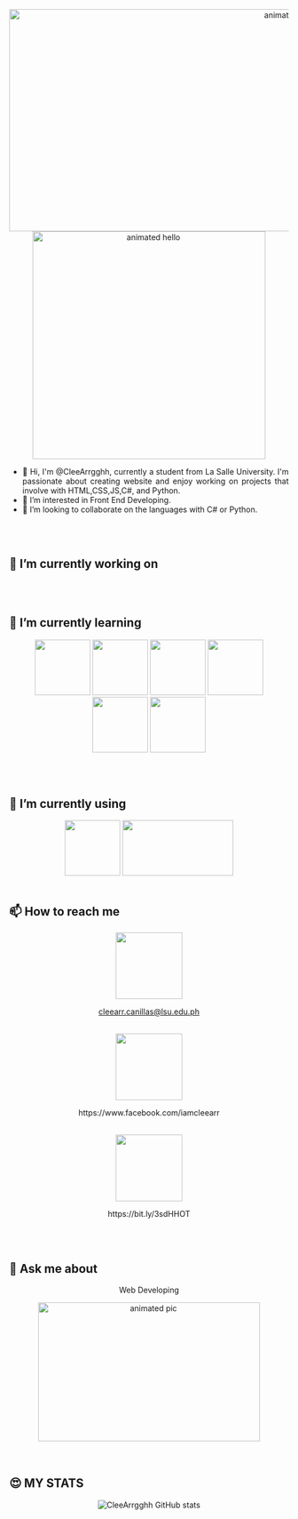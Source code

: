 <div align="center">
 <img src="https://github.com/Anmol-Baranwal/Cool-GIFs-For-GitHub/assets/74038190/9be4d344-6782-461a-b5a6-32a07bf7b34e" width="1000" height="400" alt="animated hello"> 
 <img src="https://user-images.githubusercontent.com/74038190/221352989-518609ab-b4d1-459e-929f-a08cd2bd9b3c.gif" width="420" height="410" alt="animated hello"> 
</div>

<div align="justify">
 
- 👋 Hi, I'm @CleeArrgghh, currently a student from La Salle University. I'm passionate about creating website and enjoy working on projects that involve with HTML,CSS,JS,C#, and Python.
- 👀 I’m interested in Front End Developing. 
- 💞️ I’m looking to collaborate on the languages with C# or Python.
  
</div>

<br><br>

## 🔭 I’m currently working on


<br><br>

## 🌱 I’m currently learning
<div align="center">
 
<img src="https://user-images.githubusercontent.com/74038190/238200426-29fd6286-4e7b-4d6c-818f-c4765d5e39a9.gif" width="100"> <img src="https://github.com/Anmol-Baranwal/Cool-GIFs-For-GitHub/assets/74038190/67f477ed-6624-42da-99f0-1a7b1a16eecb" width="100"> <img src="https://user-images.githubusercontent.com/74038190/212257454-16e3712e-945a-4ca2-b238-408ad0bf87e6.gif" width="100">  <img src="https://user-images.githubusercontent.com/25181517/183570228-6a040b9f-3ddf-47a2-a201-743121dac664.png" width="100"> <img src="https://user-images.githubusercontent.com/74038190/212257472-08e52665-c503-4bd9-aa20-f5a4dae769b5.gif" width="100"> <img src="https://user-images.githubusercontent.com/25181517/121405384-444d7300-c95d-11eb-959f-913020d3bf90.png" width="100"> 

<br><br>
</div>

## 🚀 I’m currently using

<div align="center">
<img src="https://user-images.githubusercontent.com/74038190/212257465-7ce8d493-cac5-494e-982a-5a9deb852c4b.gif" width="100"> <img src="https://user-images.githubusercontent.com/74038190/212281775-b468df30-4edc-4bf8-a4ee-f52e1aaddc86.gif" height="100" width="200">
</div>

<br>


## 📫 How to reach me

<div align="center">
<img src="https://user-images.githubusercontent.com/74038190/216122065-2f028bae-25d6-4a3c-bc9f-175394ed5011.png"  width="120" height="120"> <p><a href="mailto:cleearr.canillas@lsu.edu.ph">cleearr.canillas@lsu.edu.ph</a></p> 
<br>
<img src="https://user-images.githubusercontent.com/74038190/235294010-ec412ef5-e3da-4efa-b1d4-0ab4d4638755.gif"  width="120" height="120"> <p> https://www.facebook.com/iamcleearr</p>
<br>
<img src="https://user-images.githubusercontent.com/74038190/235294012-0a55e343-37ad-4b0f-924f-c8431d9d2483.gif"  width="120" height="120">  <p> https://bit.ly/3sdHHOT </p>
</div>
<br><br>

## 💬 Ask me about
<div align="center">
<p>Web Developing</p>

<img src="https://user-images.githubusercontent.com/74038190/219923809-b86dc415-a0c2-4a38-bc88-ad6cf06395a8.gif" height="250" width="400" alt="animated pic"> 

</div>

 <br>
 <br>
 
## 😍 MY STATS
 <div align="center">
  
![CleeArrgghh GitHub stats](https://github-readme-stats.vercel.app/api?username=CleeArrgghh&show_icons=true&hide=contribs,prs&cache_seconds=86400&theme=vue-dark)



